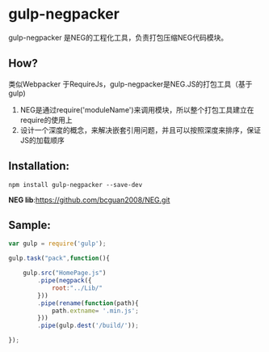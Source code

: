 # gulp-negpacker

gulp-negpacker 是NEG的工程化工具，负责打包压缩NEG代码模块。

## How?
类似Webpacker 于RequireJs，gulp-negpacker是NEG.JS的打包工具（基于gulp)

1.	NEG是通过require('moduleName')来调用模块，所以整个打包工具建立在require的使用上
2.  设计一个深度的概念，来解决嵌套引用问题，并且可以按照深度来排序，保证JS的加载顺序

## Installation:

```shell
npm install gulp-negpacker --save-dev
```

**NEG lib**:https://github.com/bcguan2008/NEG.git

## Sample:
```javascript
var gulp = require('gulp');

gulp.task("pack",function(){

	gulp.src("HomePage.js")
		.pipe(negpack({
			root:"../Lib/"
		}))
		.pipe(rename(function(path){
			path.extname= '.min.js';
		}))
		.pipe(gulp.dest('/build/'));

});
```

